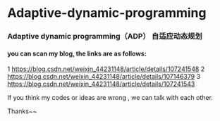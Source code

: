 # Adaptive-dynamic-programming
### Adaptive dynamic programming（ADP） 自适应动态规划

#### you can scan my blog, the links are as follows:

1 https://blog.csdn.net/weixin_44231148/article/details/107241548
2 https://blog.csdn.net/weixin_44231148/article/details/107146379
3 https://blog.csdn.net/weixin_44231148/article/details/107241543

If you think my codes or ideas are wrong , we can talk with each other.

Thanks~~
